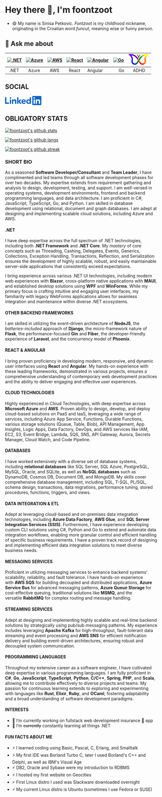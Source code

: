 # Hey there 👋, I'm foontzoot

- 😄 My name is Sinisa Petkovic. *Fontzoot* is my childhood nickname, originating in the Croatian word *funcut*, meaning wise or funny person.

## 💬 Ask me about

| [![.NET](https://skillicons.dev/icons?i=dotnet)](https://dot.net) | [![Azure](https://skillicons.dev/icons?i=azure)](https://azure.microsoft.com) | [![AWS](https://skillicons.dev/icons?i=aws)](https://azure.microsoft.com) | [![React](https://skillicons.dev/icons?i=react)](https://react.dev/) | [![Angular](https://skillicons.dev/icons?i=angular)](https://react.dev/) | [![Go](https://skillicons.dev/icons?i=go)](https://dot.net) | [![ADHD](assets/adhd.png)](https://en.wikipedia.org/wiki/Attention_deficit_hyperactivity_disorder) |
|-----|-----|-----|-----|-----|-----|-----|
| &nbsp; .NET | &nbsp; Azure | &nbsp; AWS | &nbsp; React | Angular | &nbsp; &nbsp; &nbsp;Go | &nbsp; &nbsp; ADHD |

<!--
**foontzoot/foontzoot** is a ✨ _special_ ✨ repository because its `README.md` (this file) appears on your GitHub profile.
-->

## SOCIAL

[![LinkedIn](/assets/linked-in.png)](https://www.linkedin.com/in/sinisa-petkovic-b704034/)

## OBLIGATORY STATS

[![foontzoot's github stats](https://github-readme-stats.vercel.app/api?username=foontzoot&show_icons=true&theme=onedark&show)](https://sinisapetkovic.com)

[![foontzoot's github langs](https://github-readme-stats.vercel.app/api/top-langs?username=foontzoot&theme=onedark&show_icons=true&layout=compact)](https://github.com/foontzoot/github-readme-stats)

[![foontzoot's github streak](https://github-readme-streak-stats.herokuapp.com?user=foontzoot&theme=onedark&mode=weekly&card_width=525)](https://git.io/streak-stats)

### SHORT BIO

As a seasoned **Software Developer/Consultant** and **Team Leader**, I have complimented and led teams through all software development phases for over two decades. My expertise extends from requirement gathering and analysis to design, development, testing, and support. I am well-versed in operating systems, development environments, frontend and backend programming languages, and data architecture.
I am proficient in C#, JavaScript, TypeScript, Go, and Python. I am skilled in database development using relational, document and graph databases. I am adept at designing and implementing scalable cloud solutions, including Azure and AWS.

#### .NET

I have deep expertise across the full spectrum of .NET technologies, including both **.NET Framework** and **.NET Core**. My *mastery* of core concepts such as Threading, Cashing, Delegates, Events, Generics, Collections, Exception Handling, Transactions, Reflection, and Serialization ensures the development of highly scalable, robust, and easily maintainable server-side applications that consistently exceed expectations.

I bring experience across various .NET UI technologies, including modern web experiences with **Blazor**, cross-platform native applications with **MAUI**, and established desktop solutions using **WPF** and **WinForms**. While my primary focus is crafting intuitive and engaging user interfaces, my familiarity with legacy WebForms applications allows for seamless integration and maintenance within diverse .NET ecosystems.

#### OTHER BACKEND FRAMEWORKS

I am skilled in utilizing the event-driven architecture of **NodeJS**, the *batteries-included* approach of **Django**, the micro-framework nature of **Flask**, the performance-focused **Gin** and **Fiber**, the developer-friendly experience of **Laravel**, and the concurrency model of **Phoenix**.

#### REACT & ANGULAR

I bring proven proficiency in developing modern, responsive, and dynamic user interfaces using **React** and **Angular**. My hands-on experience with these leading frameworks, demonstrated in various projects, ensures a comprehensive understanding of contemporary web development practices and the ability to deliver engaging and effective user experiences.

#### CLOUD TECHNOLOGIES

Highly experienced in Cloud Technologies, with deep expertise across **Microsoft Azure** and **AWS**. Proven ability to design, develop, and deploy cloud-based solutions on PaaS and IaaS, leveraging a wide range of services, including Azure App Service, Functions, Durable Functions, various storage solutions (Queue, Table, Blob), API Management, App Insights, Logic Apps, Data Factory, DevOps, and AWS services like IAM, EC2, S3, Event Bridge, Lambda, SQS, SNS, API Gateway, Aurora, Secrets Manager, Cloud Watch, and Code Pipeline.

#### DATABASES

I have worked extensively with a diverse set of database systems, including **relational databases** like SQL Server, SQL Azure, PostgreSQL, MySQL, Oracle, and SQLite, as well as **NoSQL databases** such as DynamoDB, Cosmos DB, Document DB, and MongoDB. My skills cover comprehensive database management, including SQL, T-SQL, PL/SQL, schema design, transactions, data migrations, performance tuning, stored procedures, functions, triggers, and views.

#### DATA INTEGRATION & ETL

Adept at leveraging cloud-based and on-premises data integration technologies, including **Azure Data Factory**, **AWS Glue**, and **SQL Server Integration Services (SSIS)**. Furthermore, I have experience developing custom CLI solutions using C#, Python and Go to extend and automate data integration workflows, enabling more granular control and efficient handling of specific business requirements. I have a proven track record of designing and implementing efficient data integration solutions to meet diverse business needs.

#### MESSAGING SERVICES

Proficient in utilizing messaging services to enhance backend systems' scalability, reliability, and fault tolerance. I have hands-on experience with **AWS SQS** for building decoupled and distributed applications, **Azure Service Bus** for advanced messaging patterns, **Azure Queue Storage** for cost-effective queuing, traditional solutions like **MSMQ**, and the versatile **RabbitMQ** for complex routing and message handling.

#### STREAMING SERVICES

Adept at designing and implementing highly scalable and real-time backend solutions by strategically using pub/sub messaging patterns. My experience includes leveraging **Apache Kafka** for high-throughput, fault-tolerant data streaming and event processing and **AWS SNS** for efficient notification delivery and building event-driven architectures, ensuring robust and decoupled system communication.

#### PROGRAMMING LANGUAGES

Throughout my extensive career as a software engineer, I have cultivated deep expertise in various programming languages. I am fully proficient in **C#**, **Go**, **JavaScxript**, **TypeScript**, **Python**, **C/C++**, **Spring**, **PHP**, and **Scala**, allowing me to contribute effectively to diverse projects and teams. My passion for continuous learning extends to exploring and experimenting with languages like **Rust**, **Elixir**, **Ruby**, and **OCaml**, fostering adaptability and a broad understanding of software development paradigms.

#### INTERESTS

- 🔭 I’m currently working on fullstack web development insurance 🤦 app
- 🌱 I’m ~~currently~~ constantly learning all things .NET

#### FUN FACTS ABOUT ME

- ⚡ I learned coding using Basic, Pascal, C, Erlang, and Smalltalk
- ⚡ My first IDE was Borland Turbo C, later I used Borland's C++ and Delphi, as well as IBM's Visual Age
- ⚡ DB2, Oracle and Sybase were my introduction to RDBMS
- ⚡ I hosted my first website on Geocities
- ⚡ First Linux distro I used was Slackware downloaded overnight
- ⚡ My current Linux distro is Ubuntu (sometimes I use Fedora or SUSE)

<!--
Here are some ideas to get you started:

- 🔭 I’m currently working on ...
- 🌱 I’m currently learning ...
- 👯 I’m looking to collaborate on ...
- 🤔 I’m looking for help with ...
- 💬 Ask me about ...
- 📫 How to reach me: ...
- 😄 Pronouns: ...
- ⚡ Fun fact: ...
-->

